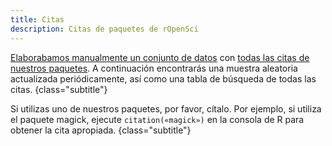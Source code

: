 ```yaml
---
title: Citas
description: Citas de paquetes de rOpenSci
---
```


[Elaborabamos manualmente un conjunto de datos](https://ropensci.org/blog/2021/02/16/package-citation/#how-ropensci-tracks-package-usage) con [todas las citas de nuestros paquetes](https://github.com/ropensci-org/ropensci_citations/). A continuación encontrarás una muestra aleatoria actualizada periódicamente, así como una tabla de búsqueda de todas las citas.
{class="subtitle"}

Si utilizas uno de nuestros paquetes, por favor, cítalo. Por ejemplo, si utiliza el paquete magick, ejecute `citation(«magick»)` en la consola de R para obtener la cita apropiada.
{class="subtitle"}